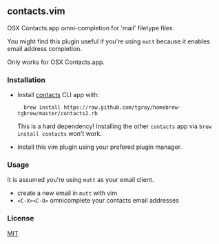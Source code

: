 ## contacts.vim

OSX Contacts.app omni-completion for 'mail' filetype files.

You might find this plugin useful if you're using `mutt` because it enables
email address completion.

Only works for OSX Contacts.app.

### Installation

- Install [contacts](https://github.com/tgray/contacts) CLI app with:

        brew install https://raw.github.com/tgray/homebrew-tgbrew/master/contacts2.rb

  This is a hard dependency!
  Installing the other `contacts` app via `brew install contacts` won't work.

- Install this vim plugin using your prefered plugin manager.

### Usage

It is assumed you're using `mutt` as your email client.

- create a new email in `mutt` with vim
- `<C-X><C-O>` omnicomplete your contacts email addresses

### License

[MIT](LICENSE.md)
